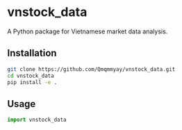 # vnstock_data

A Python package for Vietnamese market data analysis.

## Installation

```bash
git clone https://github.com/Qmqmmyay/vnstock_data.git
cd vnstock_data
pip install -e .
```

## Usage

```python
import vnstock_data
```
